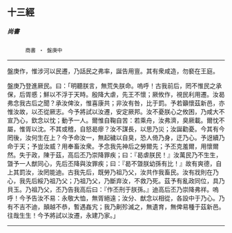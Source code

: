 

## 十三經

##### 尚書
　　　`商書 ‧ 盤庚中`

* * *

盤庚作，惟涉河以民遷，乃話民之弗率，誕告用亶。其有衆咸造，勿褻在王庭。

盤庚乃登進厥民。曰：「明聽朕言，無荒失朕命。嗚呼！古我前后，罔不惟民之承保，后胥慼；鮮以不浮于天時。殷降大虐，先王不懷；厥攸作，視民利用遷。汝曷弗念我古后之聞？承汝俾汝，惟喜康共；非汝有咎，比于罰。予若籲懷茲新邑，亦惟汝故，以丕從厥志。今予將試以汝遷，安定厥邦。汝不憂朕心之攸困，乃咸大不宣乃心，欽念以忱；動予一人。爾惟自鞠自苦：若乘舟，汝弗濟，臭厥載。爾忱不屬，惟胥以沈。不其或稽，自怒曷瘳？汝不謀長，以思乃災；汝誕勸憂。今其有今罔後，汝何生在上？今予命汝一，無起穢以自臭，恐人倚乃身，迂乃心。予迓續乃命于天；予豈汝威？用奉畜汝衆。予念我先神后之勞爾先；予丕克羞爾，用懷爾然。失于政，陳于茲，高后丕乃崇降罪疾；曰：『曷虐朕民！』汝萬民乃不生生，曁予一人猷同心，先后丕降與汝罪疾；曰：『曷不曁朕幼孫有比！』故有爽德，自上其罰汝，汝罔能迪。古我先后，既勞乃祖乃父，汝共作我畜民。汝有戕則在乃心，我先后綏乃祖乃父；乃祖乃父，乃斷弃汝，不救乃死。茲予有亂政同位，具乃貝玉。乃祖乃父，丕乃告我高后曰：『作丕刑于朕孫。』迪高后丕乃崇降弗祥。嗚呼！今予告汝不易：永敬大恤，無胥絕遠；汝分、猷念以相從，各設中于乃心。乃有不吉不迪，顛越不恭，暫遇姦宄；我乃劓殄滅之，無遺育，無俾易種于茲新邑。往哉生生！今予將試以汝遷，永建乃家。」

* * *

